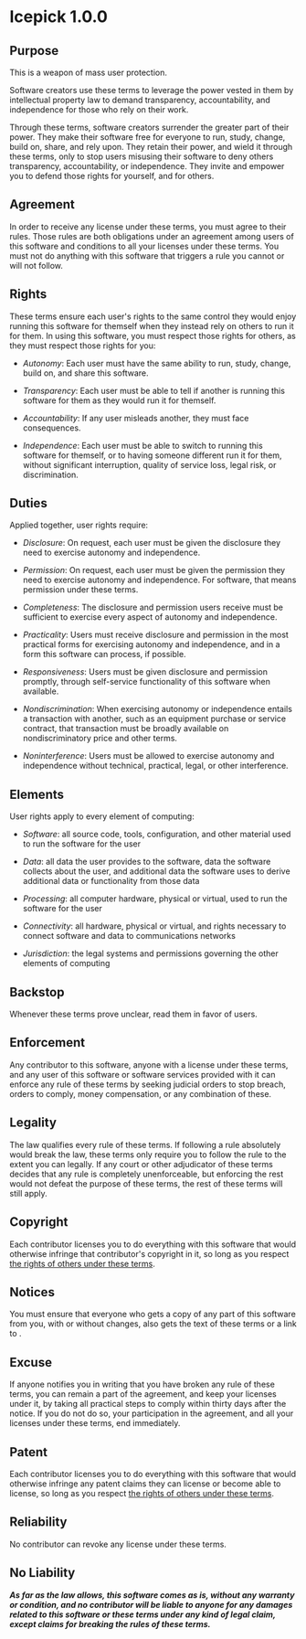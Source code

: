 # Icepick 1.0.0

## Purpose

This is a weapon of mass user protection.

Software creators use these terms to leverage the power vested in them by intellectual property law to demand transparency, accountability, and independence for those who rely on their work.

Through these terms, software creators surrender the greater part of their power.  They make their software free for everyone to run, study, change, build on, share, and rely upon.  They retain their power, and wield it through these terms, only to stop users misusing their software to deny others transparency, accountability, or independence.  They invite and empower you to defend those rights for yourself, and for others.

## Agreement

In order to receive any license under these terms, you must agree to their rules.  Those rules are both obligations under an agreement among users of this software and conditions to all your licenses under these terms.  You must not do anything with this software that triggers a rule you cannot or will not follow.

## Rights

These terms ensure each user's rights to the same control they would enjoy running this software for themself when they instead rely on others to run it for them.  In using this software, you must respect those rights for others, as they must respect those rights for you:

- _Autonomy_:  Each user must have the same ability to run, study, change, build on, and share this software.

- _Transparency_:  Each user must be able to tell if another is running this software for them as they would run it for themself.

- _Accountability_:  If any user misleads another, they must face consequences.

- _Independence_:  Each user must be able to switch to running this software for themself, or to having someone different run it for them, without significant interruption, quality of service loss, legal risk, or discrimination.

## Duties

Applied together, user rights require:

-  _Disclosure_:  On request, each user must be given the disclosure they need to exercise autonomy and independence.

-  _Permission_:  On request, each user must be given the permission they need to exercise autonomy and independence.  For software, that means permission under these terms.

-  _Completeness_:  The disclosure and permission users receive must be sufficient to exercise every aspect of autonomy and independence.

-  _Practicality_:  Users must receive disclosure and permission in the most practical forms for exercising autonomy and independence, and in a form this software can process, if possible.

-  _Responsiveness_:  Users must be given disclosure and permission promptly, through self-service functionality of this software when available.

-  _Nondiscrimination_:  When exercising autonomy or independence entails a transaction with another, such as an equipment purchase or service contract, that transaction must be broadly available on nondiscriminatory price and other terms. 

-  _Noninterference_:  Users must be allowed to exercise autonomy and independence without technical, practical, legal, or other interference.

## Elements

User rights apply to every element of computing:

- _Software_:  all source code, tools, configuration, and other material used to run the software for the user

- _Data_:  all data the user provides to the software, data the software collects about the user, and additional data the software uses to derive additional data or functionality from those data

- _Processing_:  all computer hardware, physical or virtual, used to run the software for the user

- _Connectivity_:  all hardware, physical or virtual, and rights necessary to connect software and data to communications networks

- _Jurisdiction_:  the legal systems and permissions governing the other elements of computing

## Backstop

Whenever these terms prove unclear, read them in favor of users.

## Enforcement

Any contributor to this software, anyone with a license under these terms, and any user of this software or software services provided with it can enforce any rule of these terms by seeking judicial orders to stop breach, orders to comply, money compensation, or any combination of these.

## Legality

The law qualifies every rule of these terms.  If following a rule absolutely would break the law, these terms only require you to follow the rule to the extent you can legally.  If any court or other adjudicator of these terms decides that any rule is completely unenforceable, but enforcing the rest would not defeat the purpose of these terms, the rest of these terms will still apply.

## Copyright

Each contributor licenses you to do everything with this software that would otherwise infringe that contributor's copyright in it, so long as you respect [the rights of others under these terms](#rights).

## Notices

You must ensure that everyone who gets a copy of any part of this software from you, with or without changes, also gets the text of these terms or a link to .

## Excuse

If anyone notifies you in writing that you have broken any rule of these terms, you can remain a part of the agreement, and keep your licenses under it, by taking all practical steps to comply within thirty days after the notice.  If you do not do so, your participation in the agreement, and all your licenses under these terms, end immediately.

## Patent

Each contributor licenses you to do everything with this software that would otherwise infringe any patent claims they can license or become able to license, so long as you respect [the rights of others under these terms](#rights).

## Reliability

No contributor can revoke any license under these terms.

## No Liability

***As far as the law allows, this software comes as is, without any warranty or condition, and no contributor will be liable to anyone for any damages related to this software or these terms under any kind of legal claim, except claims for breaking the rules of these terms.***
